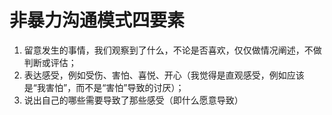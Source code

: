 # 非暴力沟通模式四要素
1. 留意发生的事情，我们观察到了什么，不论是否喜欢，仅仅做情况阐述，不做判断或评估；
2. 表达感受，例如受伤、害怕、喜悦、开心（我觉得是直观感受，例如应该是“我害怕”，而不是“害怕”导致的讨厌）；
3. 说出自己的哪些需要导致了那些感受（即什么愿意导致）